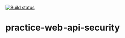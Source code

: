 [![Build status](https://ci.appveyor.com/api/projects/status/6d1wt5hjaag1qxbh?svg=true)](https://ci.appveyor.com/project/aoancea/practice-web-api-security)

# practice-web-api-security
